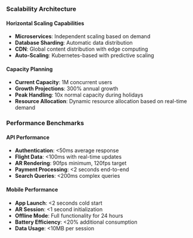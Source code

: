 ### Scalability Architecture

#### Horizontal Scaling Capabilities
- **Microservices**: Independent scaling based on demand
- **Database Sharding**: Automatic data distribution
- **CDN**: Global content distribution with edge computing
- **Auto-Scaling**: Kubernetes-based with predictive scaling

#### Capacity Planning
- **Current Capacity**: 1M concurrent users
- **Growth Projections**: 300% annual growth
- **Peak Handling**: 10x normal capacity during holidays
- **Resource Allocation**: Dynamic resource allocation based on real-time demand

### Performance Benchmarks

#### API Performance
- **Authentication**: <50ms average response
- **Flight Data**: <100ms with real-time updates
- **AR Rendering**: 90fps minimum, 120fps target
- **Payment Processing**: <2 seconds end-to-end
- **Search Queries**: <200ms complex queries

#### Mobile Performance
- **App Launch**: <2 seconds cold start
- **AR Session**: <1 second initialization
- **Offline Mode**: Full functionality for 24 hours
- **Battery Efficiency**: <20% additional consumption
- **Data Usage**: <10MB per session

